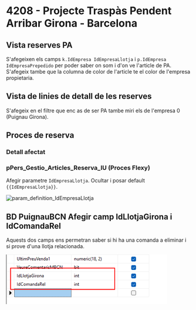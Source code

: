 # 4208 - Projecte Traspàs Pendent Arribar Girona - Barcelona

## Vista reserves PA

S'afegeixen els camps `k.IdEmpresa IdEmpresaLlotja` i `p.IdEmpresa IdEmpresaPrepedido` per poder saber on som i d'on ve l'article de PA. S'afegeix tambe que la columna de color de l'article te el color de l'empresa propietaria.

<SqlViewer file="puignau-bcn/4208/vPers_Gestio_Articles_Reserva_PrePedidoAvui_Empresa.sql"/>

## Vista de linies de detall de les reserves

S'afegeix en el filtre que enc as de ser PA tambe miri els de l'empresa 0 (Puignau Girona).

<SqlViewer file="puignau-bcn/4208/vPers_Gestio_Articles_Reserva_Detall_PrePedidoAvui_Empresa.sql"/>

## Proces de reserva

<SqlViewer file="puignau-bcn/4208/pPers_Gestio_Articles_Reserva_IU.sql"/>

### Detall afectat

<SqlViewer file="puignau-bcn/4208/pPers_Gestio_Articles_Reserva_IU.detail.sql" title="Detall Reserva PA"/>

### pPers_Gestio_Articles_Reserva_IU (Proces Flexy)

Afegir parametre `IdEmpresaLlotja`. Ocultar i posar default `{{IdEmpresaLlotja}}`.

![param_definition_IdEmpresaLlotja]

[param_definition_IdEmpresaLlotja]: /nowtech-docs/clients/puignau-bcn/4208/param_definition_IdEmpresaLlotja.png

## BD PuignauBCN Afegir camp IdLlotjaGirona i IdComandaRel

Aquests dos camps ens permetran saber si hi ha una comanda a eliminar i si prove d'una llotja relacionada.

![alt text](image.png)
